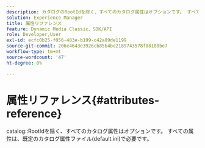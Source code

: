 ```yaml
---
description: カタログのRootIdを除く、すべてのカタログ属性はオプションです。 すべての属性は、既定のカタログ属性ファイル(default.ini)で必要です。
solution: Experience Manager
title: 属性リファレンス
feature: Dynamic Media Classic、SDK/API
role: Developer,User
exl-id: ecfc0b25-f056-483e-b199-c42a89de1199
source-git-commit: 206e4643e3926cb85b4be2189743578f88180be7
workflow-type: tm+mt
source-wordcount: '47'
ht-degree: 0%

---
```


# 属性リファレンス{#attributes-reference}

catalog::RootIdを除く、すべてのカタログ属性はオプションです。 すべての属性は、既定のカタログ属性ファイル(default.ini)で必要です。
